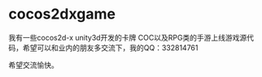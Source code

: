 cocos2dxgame
============

我有一些cocos2d-x unity3d开发的卡牌 COC以及RPG类的手游上线游戏源代码，希望可以和业内的朋友多交流下，我的QQ：332814761

希望交流愉快。

